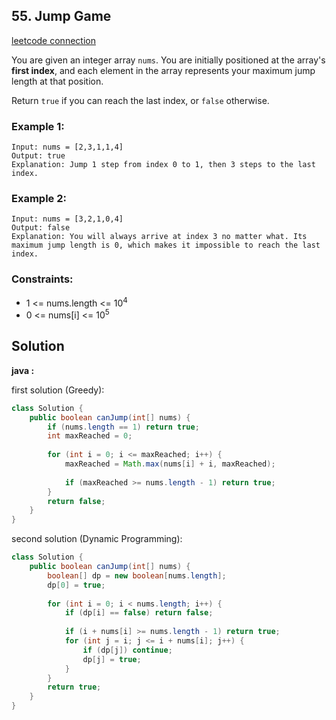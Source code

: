 ## 55. Jump Game

[leetcode connection](https://leetcode.com/problems/jump-game/)

You are given an integer array `nums`. You are initially positioned at the array's **first index**, and each element in the array represents your maximum jump length at that position.

Return `true` if you can reach the last index, or `false` otherwise.

### Example 1:
```
Input: nums = [2,3,1,1,4]
Output: true
Explanation: Jump 1 step from index 0 to 1, then 3 steps to the last index.
```

### Example 2:
```
Input: nums = [3,2,1,0,4]
Output: false
Explanation: You will always arrive at index 3 no matter what. Its maximum jump length is 0, which makes it impossible to reach the last index.
```

### Constraints:

* 1 <= nums.length <= 10<sup>4</sup>
* 0 <= nums[i] <= 10<sup>5</sup>

## Solution

**java :**

first solution (Greedy):
```java
class Solution {
    public boolean canJump(int[] nums) {
        if (nums.length == 1) return true;
        int maxReached = 0;
        
        for (int i = 0; i <= maxReached; i++) {
            maxReached = Math.max(nums[i] + i, maxReached);
            
            if (maxReached >= nums.length - 1) return true;
        }
        return false;
    }
}
```

second solution (Dynamic Programming):
```java
class Solution {
    public boolean canJump(int[] nums) {
        boolean[] dp = new boolean[nums.length];
        dp[0] = true;
        
        for (int i = 0; i < nums.length; i++) {
            if (dp[i] == false) return false;
            
            if (i + nums[i] >= nums.length - 1) return true;
            for (int j = i; j <= i + nums[i]; j++) {
                if (dp[j]) continue;
                dp[j] = true;
            }
        }
        return true;
    }
}
```